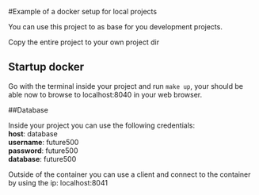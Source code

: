 #Example of a docker setup for local projects

You can use this project to as base for you development projects.

Copy the entire project to your own project dir

## Startup docker
Go with the terminal inside your project and run `make up`, your should be able now to browse to localhost:8040 in your web browser.

##Database

Inside your project you can use the following credentials:<br>
**host**: database<br>
**username**: future500<br>
**password**: future500<br>
**database**: future500<br>

Outside of the container you can use a client and connect to the container by using the ip: localhost:8041
